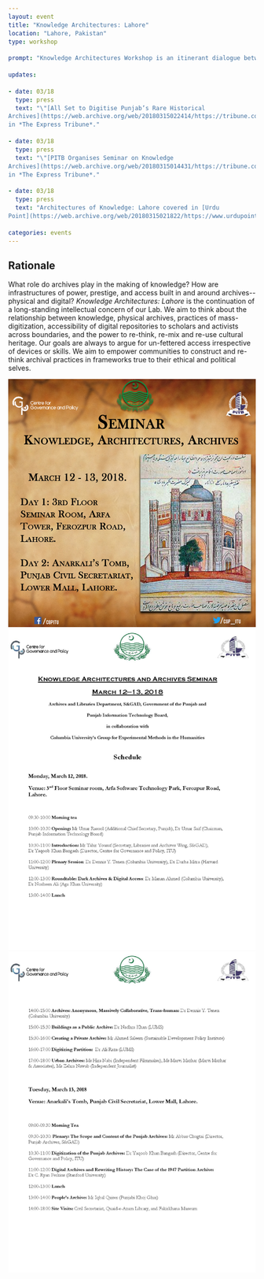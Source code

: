 ```yaml
---
layout: event
title: "Knowledge Architectures: Lahore"
location: "Lahore, Pakistan"
type: workshop

prompt: "Knowledge Architectures Workshop is an itinerant dialogue between scholars, activists, archivists, artists, librarians, and cultural organizations. We are pleased to host our second meeting on March 12-13, 2018 at the Centre for Governance and Policy, IT University of the Punjab in Lahore, Pakistan. In collaboration with Archives and Libraries Department, S & GAD, Government of the Punjab, and Punjab Information Technology Board."

updates:

- date: 03/18
  type: press
  text: "\"[All Set to Digitise Punjab’s Rare Historical
Archives](https://web.archive.org/web/20180315022414/https://tribune.com.pk/story/1658149/1-preserving-assets-set-digitise-punjabs-rare-historical-archives/),\"
in *The Express Tribune*."

- date: 03/18
  type: press
  text: "\"[PITB Organises Seminar on Knowledge
Archives](https://web.archive.org/web/20180315014431/https://tribune.com.pk/story/1657447/1-pitb-organises-seminar-knowledge-archives/),\"
in *The Express Tribune*."

- date: 03/18
  type: press
  text: "Architectures of Knowledge: Lahore covered in [Urdu
Point](https://web.archive.org/web/20180315021822/https://www.urdupoint.com/en/technology/punjab-information-technology-board-informat-281206.html)."

categories: events
---
```


## Rationale

What role do archives play in the making of knowledge? How are infrastructures
of power, prestige, and access built in and around archives-- physical and
digital? *Knowledge Architectures: Lahore* is the continuation of a
long-standing intellectual concern of our Lab. We aim to think about the
relationship between knowledge, physical archives, practices of
mass-digitization, accessibility of digital repositories to scholars and
activists across boundaries, and the power to re-think, re-mix and re-use
cultural heritage. Our goals are always to argue for un-fettered access
irrespective of devices or skills. We aim to empower communities to construct
and re-think archival practices in frameworks true to their ethical and
political selves.

![Poster](/public/images/Archives_Lahore.jpg)
![Schedule](/public/images/lahore-schedule-1.jpg)
![Schedule](/public/images/lahore-schedule-2.jpg)
